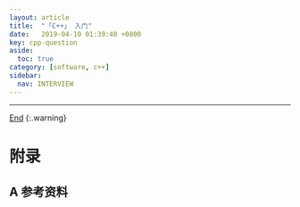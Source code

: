 ```yaml
---
layout: article
title:  "「C++」 入门"
date:   2019-04-10 01:39:40 +0800
key: cpp-question
aside:
  toc: true
category: [software, c++]
sidebar:
  nav: INTERVIEW
---
```

<span id='head'></span>  


-------------------  
[End](#head)
{:.warning}  



# 附录
## A 参考资料

